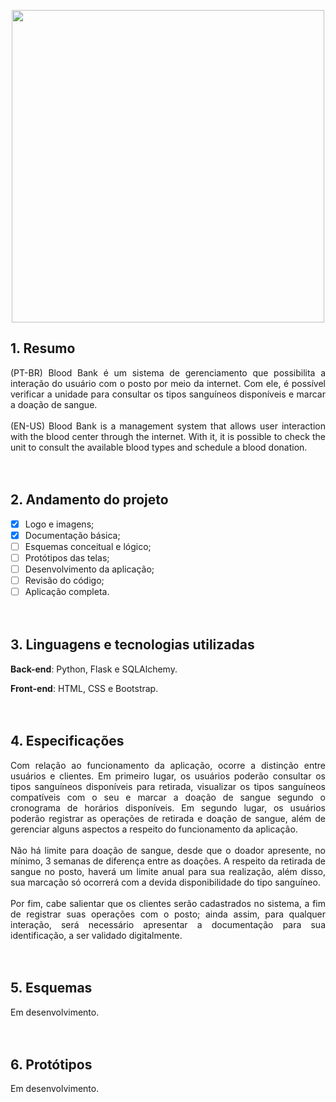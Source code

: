 <p align="center">
  <img src="https://user-images.githubusercontent.com/110633725/224203587-262e4129-07c2-49bc-b175-de9843b11491.png" width="500" height="auto">
</p>


## 1. Resumo
<div align="justify">
  (PT-BR) Blood Bank é um sistema de gerenciamento que possibilita a interação do usuário com o posto por meio da internet. Com ele, é possível verificar a 
  unidade para consultar os tipos sanguíneos disponíveis e marcar a doação de sangue.
  <br><br>
  (EN-US) Blood Bank is a management system that allows user interaction with the blood center through the internet. With it, it is possible to check the 
  unit to consult the available blood types and schedule a blood donation.
</div>
<br><br>

## 2. Andamento do projeto
- [x] Logo e imagens;
- [x] Documentação básica;
- [ ] Esquemas conceitual e lógico;
- [ ] Protótipos das telas;
- [ ] Desenvolvimento da aplicação;
- [ ] Revisão do código;
- [ ] Aplicação completa.
<br><br><br>

## 3. Linguagens e tecnologias utilizadas
**Back-end**: Python, Flask e SQLAlchemy.

**Front-end**: HTML, CSS e Bootstrap.
<br><br><br>

## 4. Especificações
<div align="justify">
  Com relação ao funcionamento da aplicação, ocorre a distinção entre usuários e clientes. Em primeiro lugar, os usuários poderão consultar os tipos sanguíneos 
  disponíveis para retirada, visualizar os tipos sanguíneos compatíveis com o seu e marcar a doação de sangue segundo o cronograma de horários disponíveis. 
  Em segundo lugar, os usuários poderão registrar as operações de retirada e doação de sangue, além de gerenciar alguns aspectos a respeito do funcionamento 
  da aplicação.
  <br><br>
  Não há limite para doação de sangue, desde que o doador apresente, no mínimo, 3 semanas de diferença entre as doações. A respeito da retirada de sangue no posto, 
  haverá um limite anual para sua realização, além disso, sua marcação só ocorrerá com a devida disponibilidade do tipo sanguíneo.
  <br><br>
  Por fim, cabe salientar que os clientes serão cadastrados no sistema, a fim de registrar suas operações com o posto; ainda assim, para qualquer interação, 
  será necessário apresentar a documentação para sua identificação, a ser validado digitalmente.
</div>
<br><br>

## 5. Esquemas
Em desenvolvimento.
<br><br><br>

## 6. Protótipos
Em desenvolvimento.
